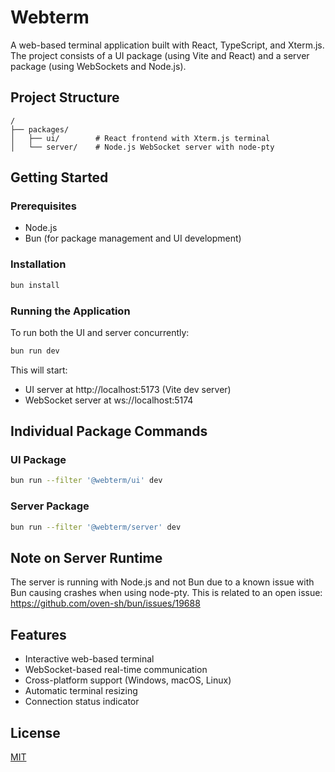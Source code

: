 # Webterm

A web-based terminal application built with React, TypeScript, and Xterm.js. The project consists of a UI package (using Vite and React) and a server package (using WebSockets and Node.js).

## Project Structure

```
/
├── packages/
│   ├── ui/        # React frontend with Xterm.js terminal
│   └── server/    # Node.js WebSocket server with node-pty
```

## Getting Started

### Prerequisites

- Node.js
- Bun (for package management and UI development)

### Installation

```bash
bun install
```

### Running the Application

To run both the UI and server concurrently:

```bash
bun run dev
```

This will start:
- UI server at http://localhost:5173 (Vite dev server)
- WebSocket server at ws://localhost:5174

## Individual Package Commands

### UI Package

```bash
bun run --filter '@webterm/ui' dev
```

### Server Package

```bash
bun run --filter '@webterm/server' dev
```

## Note on Server Runtime

The server is running with Node.js and not Bun due to a known issue with Bun causing crashes when using node-pty. This is related to an open issue: https://github.com/oven-sh/bun/issues/19688

## Features

- Interactive web-based terminal
- WebSocket-based real-time communication
- Cross-platform support (Windows, macOS, Linux)
- Automatic terminal resizing
- Connection status indicator

## License

[MIT](LICENSE)